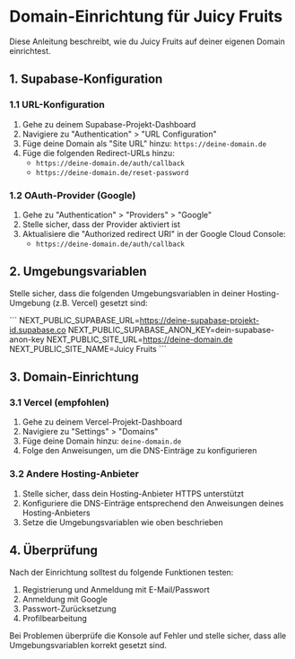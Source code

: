 # Domain-Einrichtung für Juicy Fruits

Diese Anleitung beschreibt, wie du Juicy Fruits auf deiner eigenen Domain einrichtest.

## 1. Supabase-Konfiguration

### 1.1 URL-Konfiguration

1. Gehe zu deinem Supabase-Projekt-Dashboard
2. Navigiere zu "Authentication" > "URL Configuration"
3. Füge deine Domain als "Site URL" hinzu: `https://deine-domain.de`
4. Füge die folgenden Redirect-URLs hinzu:
   - `https://deine-domain.de/auth/callback`
   - `https://deine-domain.de/reset-password`

### 1.2 OAuth-Provider (Google)

1. Gehe zu "Authentication" > "Providers" > "Google"
2. Stelle sicher, dass der Provider aktiviert ist
3. Aktualisiere die "Authorized redirect URI" in der Google Cloud Console:
   - `https://deine-domain.de/auth/callback`

## 2. Umgebungsvariablen

Stelle sicher, dass die folgenden Umgebungsvariablen in deiner Hosting-Umgebung (z.B. Vercel) gesetzt sind:

\`\`\`
NEXT_PUBLIC_SUPABASE_URL=https://deine-supabase-projekt-id.supabase.co
NEXT_PUBLIC_SUPABASE_ANON_KEY=dein-supabase-anon-key
NEXT_PUBLIC_SITE_URL=https://deine-domain.de
NEXT_PUBLIC_SITE_NAME=Juicy Fruits
\`\`\`

## 3. Domain-Einrichtung

### 3.1 Vercel (empfohlen)

1. Gehe zu deinem Vercel-Projekt-Dashboard
2. Navigiere zu "Settings" > "Domains"
3. Füge deine Domain hinzu: `deine-domain.de`
4. Folge den Anweisungen, um die DNS-Einträge zu konfigurieren

### 3.2 Andere Hosting-Anbieter

1. Stelle sicher, dass dein Hosting-Anbieter HTTPS unterstützt
2. Konfiguriere die DNS-Einträge entsprechend den Anweisungen deines Hosting-Anbieters
3. Setze die Umgebungsvariablen wie oben beschrieben

## 4. Überprüfung

Nach der Einrichtung solltest du folgende Funktionen testen:

1. Registrierung und Anmeldung mit E-Mail/Passwort
2. Anmeldung mit Google
3. Passwort-Zurücksetzung
4. Profilbearbeitung

Bei Problemen überprüfe die Konsole auf Fehler und stelle sicher, dass alle Umgebungsvariablen korrekt gesetzt sind.
